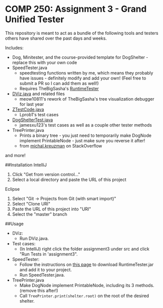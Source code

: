 # COMP 250: Assignment 3 - Grand Unified Tester
This repository is meant to act as a bundle of
the following tools and testers others have 
shared over the past days and weeks. 

Includes:

- Dog, Minitester, and the course-provided template for DogShelter - replace this with your own code
- SpeedTester.java
    * speedtesting functions written by me, which means they probably have issues - 
    definitely modify and add your own! (Feel free to submit a PR so I can add them as well!)
    * Requires TheBigSasha's [RuntimeTester](https://github.com/TheBigSasha/RuntimeTester)
- [DViz.java](https://github.com/meow10811/C250_Assignment3_Debugger) and related files
    * meow10811's rework of TheBigSasha's tree visualization debugger for last year
- [ZTestCode.java](https://github.com/Lprob1/Assignment3_COMP250)
    * Lprob1's test cases
- [DogShelterTest.java](https://github.com/jamesxu123/COMP-250-A3-Tests)
    * jamesxu123's test cases as well as a couple other tester methods 
- TreePrinter.java
    * Prints a binary tree - you just need to temporarily make DogNode implement
      PrintableNode - just make sure you reverse it after!
    * from [michal.kreuzman](https://stackoverflow.com/a/4973083) on StackOverflow
    
and more!

##Installation
IntelliJ
1. Click "Get from version control..."
2. Select a local directory and paste the URL of this project

Eclipse
  1. Select "Git -> Projects from Git (with smart import)"
  2. Select "Clone URI"
  3. Paste the URL of this project into "URI"
  4. Select the "master" branch

##Usage
* DViz: 
    * Run DViz.java.
* Test cases:
    * (In IntelliJ) right click the folder assignment3 under src and click "Run Tests in 
    'assignment3".
* SpeedTester: 
    * Follow the instructions on 
    [this page](https://github.com/TheBigSasha/RuntimeTester)
    to download RuntimeTester.jar and add it to your project.
    * Run SpeedTester.java.
* TreePrinter.java
    * Make DogNode implement PrintableNode, including its 3 methods. (remove this after!)
    * Call `TreePrinter.print(shelter.root)` on the root of the desired shelter.

